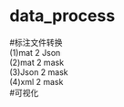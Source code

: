 # data_process  
#标注文件转换  
(1)mat 2 Json  
(2)mat 2 mask  
(3)Json 2 mask  
(4)xml 2 mask  
#可视化  




